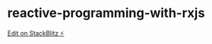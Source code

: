 # reactive-programming-with-rxjs

[Edit on StackBlitz ⚡️](https://stackblitz.com/edit/reactive-programming-with-rxjs)